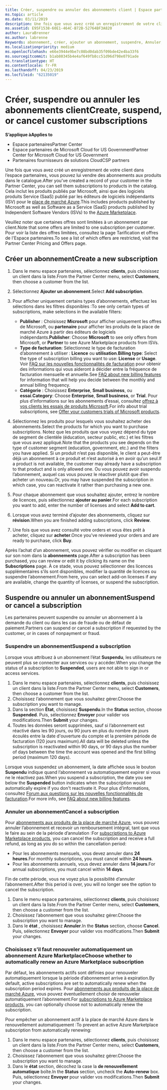 ```yaml
---
title: Créer, suspendre ou annuler des abonnements client | Espace partenaires
ms.topic: article
ms.date: 03/11/2019
description: Une fois que vous avez créé un enregistrement de votre client dans l’Espace partenaires, vous pouvez lui vendre des abonnements aux produits figurant dans le catalogue.
ms.assetid: E95F1538-60E1-464C-B72B-52764BF3A820
author: LauraBrenner
ms.author: labrenne
Keywords: abonnement, créer, ajouter un abonnement, suspendre, Annuler, suspension
ms.localizationpriority: medium
ms.openlocfilehash: e66e3944e9be7c08bd0dab35f09bde42e4ba33f6
ms.sourcegitcommit: b1ab80345b4e4af649fb8cc51d96d798e0791ade
ms.translationtype: HT
ms.contentlocale: fr-FR
ms.lasthandoff: 04/23/2019
ms.locfileid: "62135019"
---
```

# <a name="create-suspend-or-cancel-customer-subscriptions"></a><span data-ttu-id="2e1a3-104">Créer, suspendre ou annuler les abonnements client</span><span class="sxs-lookup"><span data-stu-id="2e1a3-104">Create, suspend, or cancel customer subscriptions</span></span>

<span data-ttu-id="2e1a3-105">**S’applique à**</span><span class="sxs-lookup"><span data-stu-id="2e1a3-105">**Applies to**</span></span>

-  <span data-ttu-id="2e1a3-106">Espace partenaires</span><span class="sxs-lookup"><span data-stu-id="2e1a3-106">Partner Center</span></span>
-  <span data-ttu-id="2e1a3-107">Espace partenaires de Microsoft Cloud for US Government</span><span class="sxs-lookup"><span data-stu-id="2e1a3-107">Partner Center for Microsoft Cloud for US Government</span></span>
-  <span data-ttu-id="2e1a3-108">Partenaires fournisseurs de solutions Cloud</span><span class="sxs-lookup"><span data-stu-id="2e1a3-108">CSP partners</span></span>

<span data-ttu-id="2e1a3-109">Une fois que vous avez créé un enregistrement de votre client dans l’espace partenaires, vous pouvez lui vendre des abonnements aux produits dans le catalogue.</span><span class="sxs-lookup"><span data-stu-id="2e1a3-109">After you've created a record of your customer in the Partner Center, you can sell them subscriptions to products in the catalog.</span></span> <span data-ttu-id="2e1a3-110">Cela inclut les produits publiés par Microsoft, ainsi que des logiciels produits Service (SaaS) publié par les éditeurs de logiciels indépendants (ISV) pour le [place de marché Azure](https://azuremarketplace.microsoft.com/marketplace).</span><span class="sxs-lookup"><span data-stu-id="2e1a3-110">This includes products published by Microsoft as well as Software as a Service (SaaS) products published by Independent Software Vendors (ISVs) to the [Azure Marketplace](https://azuremarketplace.microsoft.com/marketplace).</span></span> 

<span data-ttu-id="2e1a3-111">Veuillez noter que certaines offres sont limitées à un abonnement par client.</span><span class="sxs-lookup"><span data-stu-id="2e1a3-111">Note that some offers are limited to one subscription per customer.</span></span> <span data-ttu-id="2e1a3-112">Pour voir la liste des offres limitées, consultez la page Tarification et offres de l'Espace partenaires.</span><span class="sxs-lookup"><span data-stu-id="2e1a3-112">To see a list of which offers are restricted, visit the Partner Center Pricing and Offers page.</span></span> 


## <a name="create-a-new-subscription"></a><span data-ttu-id="2e1a3-113">Créer un abonnement</span><span class="sxs-lookup"><span data-stu-id="2e1a3-113">Create a new subscription</span></span>

1. <span data-ttu-id="2e1a3-114">Dans le menu espace partenaires, sélectionnez **clients**, puis choisissez un client dans la liste.</span><span class="sxs-lookup"><span data-stu-id="2e1a3-114">From the Partner Center menu, select **Customers**, then choose a customer from the list.</span></span>

2. <span data-ttu-id="2e1a3-115">Sélectionnez **Ajouter un abonnement**.</span><span class="sxs-lookup"><span data-stu-id="2e1a3-115">Select **Add subscription**.</span></span>

3. <span data-ttu-id="2e1a3-116">Pour afficher uniquement certains types d’abonnements, effectuez les sélections dans les filtres disponibles :</span><span class="sxs-lookup"><span data-stu-id="2e1a3-116">To see only certain types of subscriptions, make selections in the available filters:</span></span>
   - <span data-ttu-id="2e1a3-117">**Publisher** : Choisissez **Microsoft** pour afficher uniquement les offres de Microsoft, ou **partenaire** pour afficher les produits de la place de marché Azure à partir des éditeurs de logiciels indépendants.</span><span class="sxs-lookup"><span data-stu-id="2e1a3-117">**Publisher**: Choose **Microsoft** to see only offers from Microsoft, or **Partner** to see Azure Marketplace products from ISVs.</span></span>
   - <span data-ttu-id="2e1a3-118">**Type de facturation**: Sélectionnez le type de facturation d’abonnement à utiliser : **Licence** ou **utilisation**.</span><span class="sxs-lookup"><span data-stu-id="2e1a3-118">**Billing type**: Select the type of subscription billing you want to use: **License** or **Usage**.</span></span> <span data-ttu-id="2e1a3-119">Voir [FAQ sur les nouvelles fonctionnalités de facturation](faq-about-new-billing-features.md) pour obtenir des informations qui vous aideront à décider entre la fréquence de facturation mensuelle et annuelle.</span><span class="sxs-lookup"><span data-stu-id="2e1a3-119">See [FAQ about new billing features](faq-about-new-billing-features.md) for information that will help you decide between the monthly and annual billing frequency.</span></span>
   - <span data-ttu-id="2e1a3-120">**Catégorie** : Choisissez **Enterprise**, **Small business**, ou **essai**.</span><span class="sxs-lookup"><span data-stu-id="2e1a3-120">**Category**: Choose **Enterprise**, **Small business**, or **Trial**.</span></span> <span data-ttu-id="2e1a3-121">Pour plus d’informations sur les abonnements d’essai, consultez [offrez à vos clients les essais de produits Microsoft](offer-your-customers-trials-of-microsoft-products.md).</span><span class="sxs-lookup"><span data-stu-id="2e1a3-121">For info about trial subscriptions, see [Offer your customers trials of Microsoft products](offer-your-customers-trials-of-microsoft-products.md).</span></span>

4. <span data-ttu-id="2e1a3-122">Sélectionnez les produits pour lesquels vous souhaitez acheter des abonnements.</span><span class="sxs-lookup"><span data-stu-id="2e1a3-122">Select the products for which you want to purchase subscriptions.</span></span> <span data-ttu-id="2e1a3-123">Notez que les produits que vous voyez dépend du type de segment de clientèle (éducation, secteur public, etc.) et les filtres que vous avez appliqué.</span><span class="sxs-lookup"><span data-stu-id="2e1a3-123">Note that the products you see depends on the type of customer segment (education, government, etc.) and the filters you have applied.</span></span> <span data-ttu-id="2e1a3-124">Si un produit n’est pas disponible, le client a peut-être déjà un abonnement à ce produit et n’est autorisé à en avoir qu’un seul.</span><span class="sxs-lookup"><span data-stu-id="2e1a3-124">If a product is not available, the customer may already have a subscription to that product and is only allowed one.</span></span> <span data-ttu-id="2e1a3-125">Ou vous pouvez avoir suspendu l’abonnement, auquel cas vous pouvez le réactiver plutôt que d’en acheter un nouveau.</span><span class="sxs-lookup"><span data-stu-id="2e1a3-125">Or, you may have suspended the subscription in which case, you can reactivate it rather than purchasing a new one.</span></span>

5. <span data-ttu-id="2e1a3-126">Pour chaque abonnement que vous souhaitez ajouter, entrez le nombre de licences, puis sélectionnez **ajouter au panier**.</span><span class="sxs-lookup"><span data-stu-id="2e1a3-126">For each subscription you want to add, enter the number of licenses and select **Add to cart**.</span></span>

6. <span data-ttu-id="2e1a3-127">Lorsque vous avez terminé d’ajouter des abonnements, cliquez sur **révision**.</span><span class="sxs-lookup"><span data-stu-id="2e1a3-127">When you are finished adding subscriptions, click **Review**.</span></span>

7. <span data-ttu-id="2e1a3-128">Une fois que vous avez consulté votre orders et vous êtes prêt à acheter, cliquez sur **acheter**.</span><span class="sxs-lookup"><span data-stu-id="2e1a3-128">Once you've reviewed your orders and are ready to purchase, click **Buy**.</span></span>

<span data-ttu-id="2e1a3-129">Après l’achat d’un abonnement, vous pouvez vérifier ou modifier en cliquant sur son nom dans la **abonnements** page.</span><span class="sxs-lookup"><span data-stu-id="2e1a3-129">After a subscription has been purchased, you can review or edit it by clicking its name on the **Subscriptions** page.</span></span> <span data-ttu-id="2e1a3-130">À ce stade, vous pouvez sélectionner des licences supplémentaires s’ils sont disponibles, modifier la quantité de licences ou suspendre l’abonnement.</span><span class="sxs-lookup"><span data-stu-id="2e1a3-130">From here, you can select add-on licenses if any are available, change the quantity of licenses, or suspend the subscription.</span></span>


## <a name="suspend-or-cancel-a-subscription"></a><span data-ttu-id="2e1a3-131">Suspendre ou annuler un abonnement</span><span class="sxs-lookup"><span data-stu-id="2e1a3-131">Suspend or cancel a subscription</span></span>

<span data-ttu-id="2e1a3-132">Les partenaires peuvent suspendre ou annuler un abonnement à la demande du client ou dans les cas de fraude ou de défaut de paiement.</span><span class="sxs-lookup"><span data-stu-id="2e1a3-132">Partners can suspend or cancel a subscription if requested by the customer, or in cases of nonpayment or fraud.</span></span>

### <a name="suspend-a-subscription"></a><span data-ttu-id="2e1a3-133">Suspendre un abonnement</span><span class="sxs-lookup"><span data-stu-id="2e1a3-133">Suspend a subscription</span></span>

<span data-ttu-id="2e1a3-134">Lorsque vous attribuez à un abonnement l’état **Suspendu**, les utilisateurs ne peuvent plus se connecter aux services ou y accéder.</span><span class="sxs-lookup"><span data-stu-id="2e1a3-134">When you change the status of a subscription to **Suspended**, users are not able to sign in or access services.</span></span>

1.  <span data-ttu-id="2e1a3-135">Dans le menu espace partenaires, sélectionnez **clients**, puis choisissez un client dans la liste.</span><span class="sxs-lookup"><span data-stu-id="2e1a3-135">From the Partner Center menu, select **Customers**, then choose a customer from the list.</span></span>
2.  <span data-ttu-id="2e1a3-136">Choisissez l’abonnement que vous souhaitez gérer.</span><span class="sxs-lookup"><span data-stu-id="2e1a3-136">Choose the subscription you want to manage.</span></span>
3.  <span data-ttu-id="2e1a3-137">Dans la section **État**, choisissez **Suspendu**.</span><span class="sxs-lookup"><span data-stu-id="2e1a3-137">In the **Status** section, choose **Suspended**.</span></span> <span data-ttu-id="2e1a3-138">Puis, sélectionnez **Envoyer** pour valider vos modifications.</span><span class="sxs-lookup"><span data-stu-id="2e1a3-138">Then **Submit** your changes.</span></span>
4.  <span data-ttu-id="2e1a3-139">Toutes les données seront supprimées, sauf si l’abonnement est réactivé dans les 90 jours, ou 90 jours en plus du nombre de jours écoulés entre la date d'ouverture du compte et la première période de facturation (120 jours maximum).</span><span class="sxs-lookup"><span data-stu-id="2e1a3-139">All data will be deleted unless the subscription is reactivated within 90 days, or 90 days plus the number of days between the time the account was opened and the first billing period (maximum 120 days).</span></span>

<span data-ttu-id="2e1a3-140">Lorsque vous suspendez un abonnement, la date affichée sous le bouton **Suspendu** indique quand l’abonnement va automatiquement expirer si vous ne le réactivez pas.</span><span class="sxs-lookup"><span data-stu-id="2e1a3-140">When you suspend a subscription, the date you see below the **Suspended** button indicates when the subscription would automatically expire if you don't reactivate it.</span></span> <span data-ttu-id="2e1a3-141">Pour plus d’informations, consultez [Forum aux questions sur les nouvelles fonctionnalités de facturation](faq-about-new-billing-features.md).</span><span class="sxs-lookup"><span data-stu-id="2e1a3-141">For more info, see [FAQ about new billing features](faq-about-new-billing-features.md).</span></span>

### <a name="cancel-a-subscription"></a><span data-ttu-id="2e1a3-142">Annuler un abonnement</span><span class="sxs-lookup"><span data-stu-id="2e1a3-142">Cancel a subscription</span></span>

<span data-ttu-id="2e1a3-143">Pour [abonnements aux produits de la place de marché Azure](sell-marketplace-products.md), vous pouvez annuler l’abonnement et recevoir un remboursement intégral, tant que vous le faire au sein de la période d’annulation :</span><span class="sxs-lookup"><span data-stu-id="2e1a3-143">For [subscriptions to Azure Marketplace products](sell-marketplace-products.md), you can cancel the subscription and receive a full refund, as long as you do so within the cancellation period:</span></span> 

- <span data-ttu-id="2e1a3-144">Pour les abonnements mensuels, vous devez annuler dans **24 heures**.</span><span class="sxs-lookup"><span data-stu-id="2e1a3-144">For monthly subscriptions, you must cancel within **24 hours**.</span></span>
- <span data-ttu-id="2e1a3-145">Pour les abonnements annuels, vous devez annuler dans **14 jours**.</span><span class="sxs-lookup"><span data-stu-id="2e1a3-145">For annual subscriptions, you must cancel within **14 days**.</span></span>

<span data-ttu-id="2e1a3-146">Fin de cette période, vous ne voyez plus la possibilité d’annuler l’abonnement.</span><span class="sxs-lookup"><span data-stu-id="2e1a3-146">After this period is over, you will no longer see the option to cancel the subscription.</span></span>

1.  <span data-ttu-id="2e1a3-147">Dans le menu espace partenaires, sélectionnez **clients**, puis choisissez un client dans la liste.</span><span class="sxs-lookup"><span data-stu-id="2e1a3-147">From the Partner Center menu, select **Customers**, then choose a customer from the list.</span></span>
2.  <span data-ttu-id="2e1a3-148">Choisissez l’abonnement que vous souhaitez gérer.</span><span class="sxs-lookup"><span data-stu-id="2e1a3-148">Choose the subscription you want to manage.</span></span>
3.  <span data-ttu-id="2e1a3-149">Dans le **état** , choisissez **Annuler**.</span><span class="sxs-lookup"><span data-stu-id="2e1a3-149">In the **Status** section, choose **Cancel**.</span></span> <span data-ttu-id="2e1a3-150">Puis, sélectionnez **Envoyer** pour valider vos modifications.</span><span class="sxs-lookup"><span data-stu-id="2e1a3-150">Then **Submit** your changes.</span></span>

### <a name="choose-whether-to-automatically-renew-an-azure-marketplace-subscription"></a><span data-ttu-id="2e1a3-151">Choisissez s’il faut renouveler automatiquement un abonnement Azure Marketplace</span><span class="sxs-lookup"><span data-stu-id="2e1a3-151">Choose whether to automatically renew an Azure Marketplace subscription</span></span>

<span data-ttu-id="2e1a3-152">Par défaut, les abonnements actifs sont définies pour renouveler automatiquement lorsque la période d’abonnement arrive à expiration.</span><span class="sxs-lookup"><span data-stu-id="2e1a3-152">By default, active subscriptions are set to automatically renew when the subscription period expires.</span></span> <span data-ttu-id="2e1a3-153">Pour [abonnements aux produits de la place de marché Azure](sell-marketplace-products.md), vous pouvez éventuellement choisir de renouveler automatiquement l’abonnement.</span><span class="sxs-lookup"><span data-stu-id="2e1a3-153">For [subscriptions to Azure Marketplace products](sell-marketplace-products.md), you can optionally choose not to automatically renew the subscription.</span></span>

<span data-ttu-id="2e1a3-154">Pour empêcher un abonnement actif à la place de marché Azure dans le renouvellement automatiquement :</span><span class="sxs-lookup"><span data-stu-id="2e1a3-154">To prevent an active Azure Marketplace subscription from automatically renewing:</span></span>

1.  <span data-ttu-id="2e1a3-155">Dans le menu espace partenaires, sélectionnez **clients**, puis choisissez un client dans la liste.</span><span class="sxs-lookup"><span data-stu-id="2e1a3-155">From the Partner Center menu, select **Customers**, then choose a customer from the list.</span></span>
2.  <span data-ttu-id="2e1a3-156">Choisissez l’abonnement que vous souhaitez gérer.</span><span class="sxs-lookup"><span data-stu-id="2e1a3-156">Choose the subscription you want to manage.</span></span>
3.  <span data-ttu-id="2e1a3-157">Dans le **état** section, décochez la case la **de renouvellement automatique** boîte.</span><span class="sxs-lookup"><span data-stu-id="2e1a3-157">In the **Status** section, uncheck the **Auto-renew** box.</span></span> <span data-ttu-id="2e1a3-158">Puis, sélectionnez **Envoyer** pour valider vos modifications.</span><span class="sxs-lookup"><span data-stu-id="2e1a3-158">Then **Submit** your changes.</span></span>


 



